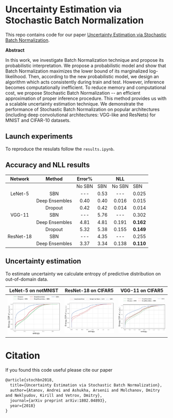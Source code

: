 # Uncertainty Estimation via Stochastic Batch Normalization

This repo contains code for our paper [Uncertainty Estimation via Stochastic Batch Normalization](https://arxiv.org/abs/1802.04893).

__Abstract__

In this work, we investigate Batch Normalization technique and propose its probabilistic interpretation. We propose a probabilistic model and show that Batch Normalization maximizes the lower bound of its marginalized log-likelihood. Then, according to the new probabilistic model, we design an algorithm which acts consistently during train and test. However, inference becomes computationally inefficient. To reduce memory and computational cost, we propose Stochastic Batch Normalization -- an efficient approximation of proper inference procedure. This method provides us with a scalable uncertainty estimation technique. We demonstrate the performance of Stochastic Batch Normalization on popular architectures (including deep convolutional architectures: VGG-like and ResNets) for MNIST and CIFAR-10 datasets.

## Launch experiments

To reproduce the resulats follow the `results.ipynb`. 

## Accuracy and NLL results

|  Network  |     Method     |Error%|      |  NLL  |       |
|:---------:|:--------------:|:----:|------|:-----:|-------|
|           |                |No SBN| SBN  | No SBN|  SBN  |
| LeNet-5   | SBN            | ---  | 0.53 |  ---  | 0.025 |
|           | Deep Ensembles | 0.40 | 0.40 | 0.016 | 0.015 |
|           | Dropout        | 0.42 | 0.42 | 0.014 | 0.014 |
| VGG-11    | SBN            |  --- | 5.76 |  ---  | 0.302 |
|           | Deep Ensembles | 4.81 | 4.81 | 0.191 | __0.162__ |
|           | Dropout        | 5.32 | 5.38 | 0.155 | __0.149__ |
| ResNet-18 | SBN            | ---  | 4.35 |  ---  | 0.255 |
|           | Deep Ensembles | 3.37 | 3.34 | 0.138 | __0.110__ |

## Uncertainty estimation

To estimate uncertainty we calculate entropy of predictive distribution on out-of-domain data.

| __LeNet-5 on notMNIST__ |__ResNet-18 on CIFAR5__|__VGG-11 on CIFAR5__|
|:--:| :----:|:---:|
| ![](plots/lenet-entropy-plot.png) | ![](plots/resnet-entropy-plot.png) | ![](plots/vgg-entropy-plot.png)


# Citation

If you found this code useful please cite our paper 

```
@article{stochbn2018,
  title={Uncertainty Estimation via Stochastic Batch Normalization},
  author={Atanov, Andrei and Ashukha, Arsenii and Molchanov, Dmitry and Neklyudov, Kirill and Vetrov, Dmitry},
  journal={arXiv preprint arXiv:1802.04893},
  year={2018}
}
```